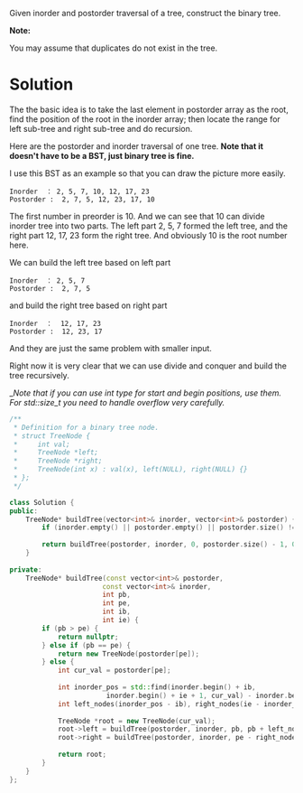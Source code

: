 Given inorder and postorder traversal of a tree, construct the binary tree.

__Note:__

You may assume that duplicates do not exist in the tree.

# Solution

The the basic idea is to take the last element in postorder array as the root, find the position of the root in the inorder array; then locate the range for left sub-tree and right sub-tree and do recursion.

Here are the postorder and inorder traversal of one tree. __Note that it doesn't have to be a BST, just binary tree is fine.__

I use this BST as an example so that you can draw the picture more easily.

```
Inorder  ： 2, 5, 7, 10, 12, 17, 23
Postorder :  2, 7, 5, 12, 23, 17, 10
```

The first number in preorder is 10. And we can see that 10 can divide inorder tree into two parts. The left part 2, 5, 7 formed the left tree, and the right part 12, 17, 23 form the right tree. And obviously 10 is the root number here.

We can build the left tree based on left part

```
Inorder  ： 2, 5, 7 
Postorder :  2, 7, 5 
```

and build the right tree based on right part

```
Inorder  ：  12, 17, 23
Postorder :  12, 23, 17
```

And they are just the same problem with smaller input.

Right now it is very clear that we can use divide and conquer and build the tree recursively.

__Note that if you can use int type for start and begin positions, use them. For std::size_t you need to handle overflow very carefully._ 

```cpp
/**
 * Definition for a binary tree node.
 * struct TreeNode {
 *     int val;
 *     TreeNode *left;
 *     TreeNode *right;
 *     TreeNode(int x) : val(x), left(NULL), right(NULL) {}
 * };
 */

class Solution {
public:
    TreeNode* buildTree(vector<int>& inorder, vector<int>& postorder) {
        if (inorder.empty() || postorder.empty() || postorder.size() != inorder.size()) return nullptr;
        
        return buildTree(postorder, inorder, 0, postorder.size() - 1, 0, inorder.size() - 1);
    }
    
private:
    TreeNode* buildTree(const vector<int>& postorder,
                       const vector<int>& inorder,
                       int pb,
                       int pe,
                       int ib,
                       int ie) {
        if (pb > pe) {
            return nullptr;
        } else if (pb == pe) {
            return new TreeNode(postorder[pe]);
        } else {
            int cur_val = postorder[pe];
            
            int inorder_pos = std::find(inorder.begin() + ib, 
                        inorder.begin() + ie + 1, cur_val) - inorder.begin();
            int left_nodes(inorder_pos - ib), right_nodes(ie - inorder_pos);    
            
            TreeNode *root = new TreeNode(cur_val);
            root->left = buildTree(postorder, inorder, pb, pb + left_nodes - 1,  ib, inorder_pos - 1);
            root->right = buildTree(postorder, inorder, pe - right_nodes, pe - 1, inorder_pos + 1, ie);
            
            return root;
        }
    }
};
```
